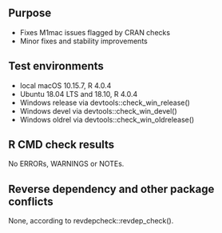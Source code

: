 ## Purpose

* Fixes M1mac issues flagged by CRAN checks
* Minor fixes and stability improvements

## Test environments

* local macOS 10.15.7, R 4.0.4
* Ubuntu 18.04 LTS and 18.10, R 4.0.4
* Windows release via devtools::check_win_release()
* Windows devel via devtools::check_win_devel()
* Windows oldrel via devtools::check_win_oldrelease()

## R CMD check results

No ERRORs, WARNINGS or NOTEs.

## Reverse dependency and other package conflicts

None, according to revdepcheck::revdep_check().
